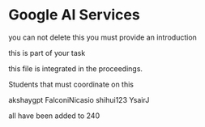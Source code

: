 # Google AI Services

you can not delete this you must provide an introduction 

this is part of your task

this file is integrated in the proceedings.

Students that must coordinate on this


akshaygpt
FalconiNicasio
shihui123
YsairJ 

all have been added to 240
